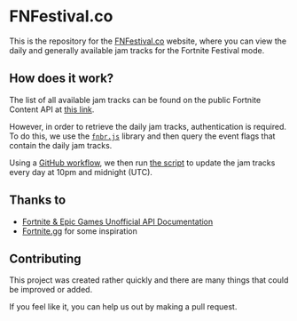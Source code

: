 # FNFestival.co

This is the repository for the [FNFestival.co](https://fnfestival.co) website, where you can view the daily and generally available jam tracks for the Fortnite Festival mode.

## How does it work?

The list of all available jam tracks can be found on the public Fortnite Content API at [this link](https://fortnitecontent-website-prod07.ol.epicgames.com/content/api/pages/fortnite-game/spark-tracks).

However, in order to retrieve the daily jam tracks, authentication is required. To do this, we use the [`fnbr.js`](https://github.com/fnbrjs/fnbr.js) library and then query the event flags that contain the daily jam tracks.

Using a [GitHub workflow](.github/workflows/update-jam-tracks.yml), we then run [the script](scripts/update-jam-tracks.js) to update the jam tracks every day at 10pm and midnight (UTC).

## Thanks to

- [Fortnite & Epic Games Unofficial API Documentation](https://github.com/LeleDerGrasshalmi/FortniteEndpointsDocumentation)
- [Fortnite.gg](https://fortnite.gg) for some inspiration

## Contributing

This project was created rather quickly and there are many things that could be improved or added.

If you feel like it, you can help us out by making a pull request.
